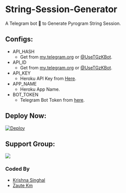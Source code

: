 # String-Session-Generator
A Telegram bot 🤖 to Generate Pyrogram String Session.

## Configs:
- API_HASH
  - Get from [my.telegram.org](https://my.telegram.org) or [@UseTGzKBot](https://telegram.dog/UseTGzKbot).
- API_ID
  - Get from [my.telegram.org](https://my.telegram.org) or [@UseTGzKBot](https://telegram.dog/UseTGzKbot).
- API_KEY
  - Heroku API Key from [Here](https://dashboard.heroku.com/account).
- APP_NAME
  - Heroku App Name.
- BOT_TOKEN
  - Telegram Bot Token from [here](https://t.me/BotFather).

## Deploy Now:
[![Deploy](https://www.herokucdn.com/deploy/button.svg)](https://heroku.com/deploy?template=https://github.com/InFoJosTel/String-Session-Generator/tree/master)

## Support Group:
<a href="https://t.me/InFoJosTelGroup"><img src="https://img.shields.io/badge/Telegram-Join%20Telegram%20Group-blue.svg?logo=telegram"></a>

### Coded By
- [Krishna Singhal](https://github.com/Krishna-Singhal)
- [Zaute Km](https://github.com/ZauteKm)
